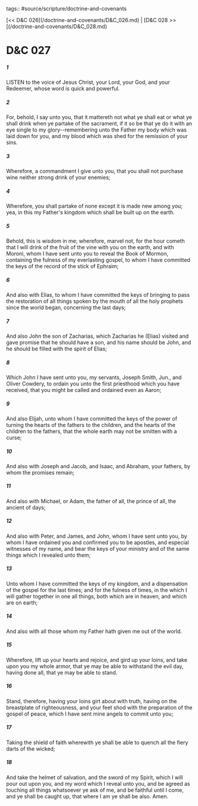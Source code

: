 tags:: #source/scripture/doctrine-and-covenants

[<< D&C 026[(/doctrine-and-covenants/D&C_026.md) | [D&C 028 >>[(/doctrine-and-covenants/D&C_028.md)

# D&C 027

##### 1

LISTEN to the voice of Jesus Christ, your Lord, your God, and your Redeemer, whose word is quick and powerful.

##### 2

For, behold, I say unto you, that it mattereth not what ye shall eat or what ye shall drink when ye partake of the sacrament, if it so be that ye do it with an eye single to my glory--remembering unto the Father my body which was laid down for you, and my blood which was shed for the remission of your sins.

##### 3

Wherefore, a commandment I give unto you, that you shall not purchase wine neither strong drink of your enemies;

##### 4

Wherefore, you shall partake of none except it is made new among you; yea, in this my Father's kingdom which shall be built up on the earth.

##### 5

Behold, this is wisdom in me; wherefore, marvel not, for the hour cometh that I will drink of the fruit of the vine with you on the earth, and with Moroni, whom I have sent unto you to reveal the Book of Mormon, containing the fulness of my everlasting gospel, to whom I have committed the keys of the record of the stick of Ephraim;

##### 6

And also with Elias, to whom I have committed the keys of bringing to pass the restoration of all things spoken by the mouth of all the holy prophets since the world began, concerning the last days;

##### 7

And also John the son of Zacharias, which Zacharias he (Elias) visited and gave promise that he should have a son, and his name should be John, and he should be filled with the spirit of Elias;

##### 8

Which John I have sent unto you, my servants, Joseph Smith, Jun., and Oliver Cowdery, to ordain you unto the first priesthood which you have received, that you might be called and ordained even as Aaron;

##### 9

And also Elijah, unto whom I have committed the keys of the power of turning the hearts of the fathers to the children, and the hearts of the children to the fathers, that the whole earth may not be smitten with a curse;

##### 10

And also with Joseph and Jacob, and Isaac, and Abraham, your fathers, by whom the promises remain;

##### 11

And also with Michael, or Adam, the father of all, the prince of all, the ancient of days;

##### 12

And also with Peter, and James, and John, whom I have sent unto you, by whom I have ordained you and confirmed you to be apostles, and especial witnesses of my name, and bear the keys of your ministry and of the same things which I revealed unto them;

##### 13

Unto whom I have committed the keys of my kingdom, and a dispensation of the gospel for the last times; and for the fulness of times, in the which I will gather together in one all things, both which are in heaven, and which are on earth;

##### 14

And also with all those whom my Father hath given me out of the world.

##### 15

Wherefore, lift up your hearts and rejoice, and gird up your loins, and take upon you my whole armor, that ye may be able to withstand the evil day, having done all, that ye may be able to stand.

##### 16

Stand, therefore, having your loins girt about with truth, having on the breastplate of righteousness, and your feet shod with the preparation of the gospel of peace, which I have sent mine angels to commit unto you;

##### 17

Taking the shield of faith wherewith ye shall be able to quench all the fiery darts of the wicked;

##### 18

And take the helmet of salvation, and the sword of my Spirit, which I will pour out upon you, and my word which I reveal unto you, and be agreed as touching all things whatsoever ye ask of me, and be faithful until I come, and ye shall be caught up, that where I am ye shall be also. Amen.
